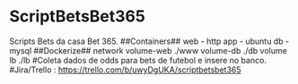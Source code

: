 # ScriptBetsBet365
Scripts Bets da casa Bet 365.
##Containers##
web - http
app - ubuntu
db  - mysql
##Dockerize##
network
volume-web ./www
volume-db ./db
volume lb ./lb
#Coleta dados de odds para bets de futebol e insere no banco.
#Jira/Trello : https://trello.com/b/uwyDgUKA/scriptbetsbet365


